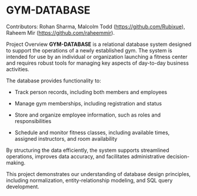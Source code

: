 # GYM-DATABASE

Contributors: Rohan Sharma, Malcolm Todd (https://github.com/Rubixue), Raheem Mir (https://github.com/raheemmir).

Project Overview
**GYM-DATABASE** is a relational database system designed to support the operations of a newly established gym. The system is intended for use by an individual or organization launching a fitness center and requires robust tools for managing key aspects of day-to-day business activities.

The database provides functionality to:
- Track person records, including both members and employees

- Manage gym memberships, including registration and status

- Store and organize employee information, such as roles and responsibilities

- Schedule and monitor fitness classes, including available times, assigned instructors, and room availability

 By structuring the data efficiently, the system supports streamlined operations, improves data accuracy, and facilitates administrative decision-making.

This project demonstrates our understanding of database design principles, including normalization, entity-relationship modeling, and SQL query development.
